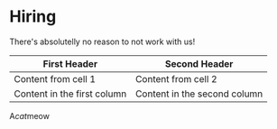 # Hiring
There's absolutelly no reason to not work with us!


First Header | Second Header
------------ | -------------
Content from cell 1 | Content from cell 2
Content in the first column | Content in the second column

A*cat*meow
